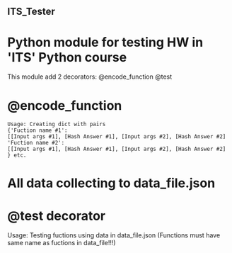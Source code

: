 ## ITS_Tester
# Python module for testing HW in 'ITS' Python course

This module add 2 decorators:
@encode_function
@test

# @encode_function
    Usage: Creating dict with pairs 
    {'Fuction name #1': 
    [[Input args #1], [Hash Answer #1], [Input args #2], [Hash Answer #2]
    'Fuction name #2': 
    [[Input args #1], [Hash Answer #1], [Input args #2], [Hash Answer #2]
    } etc.
    
   # All data collecting to data_file.json
    
# @test decorator     
Usage: Testing fuctions using data in data_file.json
    (Functions must have same name as fuctions in data_file!!!)
